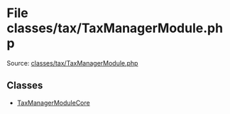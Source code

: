 File classes/tax/TaxManagerModule.php
=========
Source: [classes/tax/TaxManagerModule.php](https://github.com/PrestaShop/PrestaShop/blob/1.6.1.1/classes/tax/TaxManagerModule.php)


Classes
-------

* [TaxManagerModuleCore](class.TaxManagerModuleCore)

